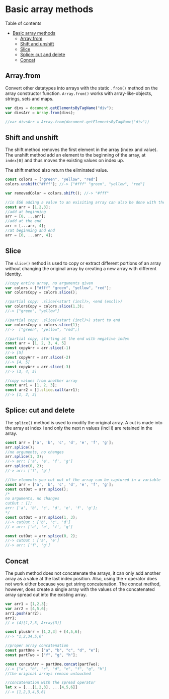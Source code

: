 # Basic array methods
Table of contents
- [Basic array methods](#basic-array-methods)
	- [Array.from](#arrayfrom)
	- [Shift and unshift](#shift-and-unshift)
	- [Slice](#slice)
	- [Splice: cut and delete](#splice-cut-and-delete)
	- [Concat](#concat)

## Array.from
Convert other datatypes into arrays with the static `.from()` method on the array constructor function. `Array.from()` works with array-like-objects, strings, sets and maps. 
```js
var divs = document.getElementsByTagName("div"); 
var divsArr = Array.from(divs);

//var divsArr = Array.from(document.getElementsByTagName("div"))
```

## Shift and unshift
The shift method removes the first element in the array (index and value).
The unshift method add an element to the beginning of the array, at `index[0]` and
thus moves the existing values on index up.

The shift method also return the eliminated value.
```js
const colors = ["green", "yellow", "red"]
colors.unshift("#fff"); //-> ["#fff" "green", "yellow", "red"]

var removedColor = colors.shift(); //-> "#fff"

//in ES6 adding a value to an exisiting array can also be done with the spread operator 
const arr = [1,2,3];
//add at beginning
arr = [0, ...arr];
//add at the end
arr = [...arr, 4];
//at beginning and end
arr = [0, ...arr, 4];
```

## Slice
The `slice()` nethod is used to copy or extract different portions of an array without changing the original array by creating a new array with different identity.
```js
//copy entire array, no arguments given
var colors = ["#fff" "green", "yellow", "red"];
var colorsCopy = colors.slice();

//partial copy: .slice(<start (incl)>, <end (excl)>) 
var colorsCopy = colors.slice(1,3);
//-> ["green", "yellow"]

//partial copy: .slice(<start (incl)>) start to end
var colorsCopy = colors.slice(1); 
//->  ["green", "yellow", "red";]

//partial copy, starting at the end with negative index
const arr = [1, 2, 3, 4, 5]
const copyArr = arr.slice(-1)
//-> [5]
const copyArr = arr.slice(-2)
//-> [4, 5]
const copyArr = arr.slice(-3)
//-> [3, 4, 5]

//copy values from another array
const arr1 = [1, 2, 3];
const arr2 = [].slice.call(arr1);
//-> [1, 2, 3]
```
## Splice: cut and delete
The `splice()` method is used to modify the original array. A cut is made into the array at index i and only the next n values (incl i) are retained in the array.
```js
const arr = ['a', 'b', 'c', 'd', 'e', 'f', 'g'];
arr.splice();
//no arguments, no changes 
arr.splice(1, 3); 
//-> arr: ['a', 'e', 'f', 'g']
arr.splice(0, 2); 
//-> arr: ['f', 'g']

//the elements you cut out of the array can be captured in a variable
const arr = ['a', 'b', 'c', 'd', 'e', 'f', 'g'];
const cutOut = arr.splice();
/*
no arguments, no changes 
cutOut : [];
arr: ['a', 'b', 'c', 'd', 'e', 'f', 'g'];
*/
const cutOut = arr.splice(1, 3); 
//-> cutOut : ['b', 'c', 'd']
//-> arr: ['a', 'e', 'f', 'g']

const cutOut = arr.splice(0, 2); 
//-> cutOut : ['a', 'e']
//-> arr: ['f', 'g']
```

## Concat
The push method does not concatenate the arrays, it can only add another  array as a value at the last index position. Also, using the `+` operator does not work either because you get string concatenation. The concat method, however, does create a single array with the values of the concatenated array spread out into the existing array.
```js
var arr1 = [1,2,3];
var arr2 = [4,5,6];
arr1.push(arr2);
arr1;		
//-> (4)[1,2,3, Array(3)]

const plusArr = [1,2,3] + [4,5,6];
//-> "1,2,34,5,6"

//proper array concatenation
const partOne = ["a", "b", "c", "d", "e"];
const partTwo = ["f", "g", "h"];

const concatArr = partOne.concat(partTwo);
//-> ["a", "b", "c", "d", "e", "f", "g", "h"]
//the original arrays remain untouched

//concatenation with the spread operator
let x = [...[1,2,3], ...[4,5,6]]	
//-> [1,2,3,4,5,6]
```